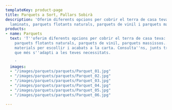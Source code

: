 ```yaml
---
templateKey: product-page
title: Parquets a Sort, Pallars Sobirà
description: 'Oferim diferents opcions per cobrir el terra de casa teva: parquets
  laminats, parquets flotants naturals, parquets de vinil i parquets massissos'
products:
- name: Parquets
  text: 'T''oferim diferents opcions per cobrir el terra de casa teva: parquets laminats,
    parquets flotants naturals, parquets de vinil, parquets massissos... Diferents
    materials per escollir i acabats a la carta. Consulta''ns, junts trobarem l''opció
    que més s''adapti a les teves necessitats.

    '
  images:
  - "/images/parquets/parquets/Parquet_01.jpg"
  - "/images/parquets/parquets/Parquet_02.jpg"
  - "/images/parquets/parquets/Parquet_03.jpg"
  - "/images/parquets/parquets/Parquet_04.jpg"
  - "/images/parquets/parquets/Parquet_05.jpg"
  - "/images/parquets/parquets/Parquet_06.jpg"

---
```

